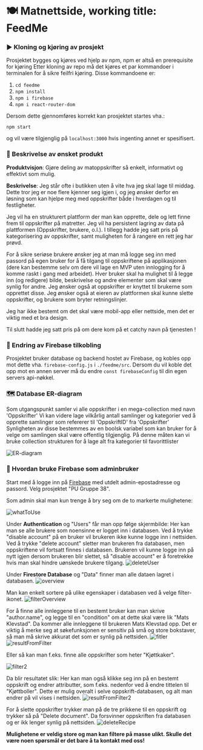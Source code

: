 # 🍽️ Matnettside, working title: FeedMe

### ▶️ Kloning og kjøring av prosjekt

Prosjektet bygges og kjøres ved hjelp av npm, npm er altså en prerequisite for kjøring
Etter kloning av repo må det kjøres et par kommandoer i terminalen for å sikre feilfri kjøring.
Disse kommandoene er:

1. `cd feedme`
2. `npm install`
3. `npm i firebase`
4. `npm i react-router-dom`


Dersom dette gjennomføres korrekt kan prosjektet startes vha.:

`npm start`

og vil være tilgjenglig på `localhost:3000` hvis ingenting annet er spesifisert.


### 📖 Beskrivelse av ønsket produkt 
**Produktvisjon**: Gjøre deling av matoppskrifter så enkelt, informativt og effektivt som mulig.

**Beskrivelse**: Jeg står ofte i butikken uten å vite hva jeg skal lage til middag. Dette tror jeg er noe flere kjenner seg igjen i, og jeg ønsker derfor en løsning som kan hjelpe meg med oppskrifter både i hverdagen og til festligheter.

Jeg vil ha en strukturert plattform der man kan opprette, dele og lett finne frem til oppskrifter på matretter. Jeg vil ha persistent lagring av data på plattformen (Oppskrifter, brukere, o.l.). I tillegg hadde jeg satt pris på kategorisering av oppskrifter, samt muligheten for å rangere en rett jeg har prøvd.

For å sikre seriøse brukere ønsker jeg at man må logge seg inn med passord på egen bruker for å få tilgang til oppskriftene på applikasjonen (dere kan bestemme selv om dere vil lage en MVP uten innlogging for å komme raskt i gang med arbeidet). Hver bruker skal ha mulighet til å legge inn (og redigere) bilde, beskrivelse og andre elementer som skal være synlig for andre. Jeg ønsker også at oppskrifter er knyttet til brukerne som opprettet disse. Jeg ønsker også at eieren av plattformen skal kunne slette oppskrifter, og brukere som bryter retningslinjer.

Jeg har ikke bestemt om det skal være mobil-app eller nettside, men det er viktig med et bra design.

Til slutt hadde jeg satt pris på om dere kom på et catchy navn på tjenesten !


### 🔑 Endring av Firebase tilkobling

Prosjektet bruker database og backend hostet av Firebase, og kobles opp mot dette vha. `firebase-config.js` i `./feedme/src`.
Dersom du vil koble det opp mot en annen server må du endre `const firebaseConfig` til din egen servers api-nøkkel.

### 🗺️ Database ER-diagram

Som utgangspunkt samler vi alle oppskrifter i en mega-collection med navn 'Oppskrifter'
Vi kan videre lage vilkårlig antall samlinger og kategorier ved å opprette samlinger som refererer til 'OppskriftID' fra 'Oppskrifter'
Synligheten av disse bestemmes av en boolsk variabel som kan bruker for å velge om samlingen skal være offentlig tilgjenglig.
På denne måten kan vi bruke collection strukturen for å lage alt fra kategorier til favorittlister

![ER-diagram](img/PU_DB.png)


### 👑 Hvordan bruke Firebase som adminbruker 

Start med å logge inn på [Firebase](https://console.firebase.google.com/u/0/) med utdelt admin-epostadresse og passord. Velg  prosjektet "PU Gruppe 38". 

Som admin skal man kun trenge å bry seg om de to markerte mulighetene: 

![whatToUse](img/whatToUse.png)

Under **Authentication** og "Users" får man opp følge skjermbilde: 
Her kan man se alle brukere som noensinne er logget inn i databasen.
Ved å trykke "disable account" på en bruker vil brukeren ikke kunne logge inn i nettsiden.
Ved å trykke "delete account" sletter man brukeren fra databasen, men oppskriftene vil fortsatt finnes i databasen. Brukeren vil kunne logge inn på nytt igjen dersom brukeren blir slettet, så "disable account" er å foretrekke hvis man skal hindre uønskede brukere tilgang. 
![deleteUser](img/deleteUsers.png)

Under **Firestore Database** og "Data" finner man alle dataen lagret i databasen. 
![overview](img/overview.png)

Man kan enkelt sortere på ulike egenskaper i databasen ved å velge filter-ikonet. 
![filterOverview](img/filterOverview.png)

For å finne alle innleggene til en bestemt bruker kan man skrive "author.name", og legge til en "condition" om at dette skal være lik "Mats Klevstad". Da kommer alle innleggene til brukeren Mats Klevstad opp. Det er viktig å merke seg at søkefunksjonen er sensitiv på små og store bokstaver, så man må skrive akkurat det som er synlig på nettsiden. 
![fitler](img/filter.png)
![resultFromFilter](img/resultFromFilter.png)


Eller så kan man f.eks. finne alle oppskrifter som heter "Kjøttkaker". 

![filter2](img/filter2.png)

Da blir resultatet slik:
Her kan man også klikke seg inn på en bestemt oppskrift og endrer attributter, som f.eks. nedenfor ved å endre tittelen til "Kjøttboller". Dette er mulig overalt i selve oppskrift-databasen, og alt man endrer på vil vises i nettsiden. 
![resultFromFilter2](img/resultFromFilter2.png)


For å slette oppskrifter trykker man på de tre prikkene til en oppskrift og trykker så på "Delete document". Da forsvinner oppskriften fra databasen og er ikk lenger synlig på nettsiden. 
![deleteRecipe](img/deleteRecipe.png)


**Mulighetene er veldig store og man kan filtere på masse ulikt. Skulle det være noen spørsmål er det bare å ta kontakt med oss!**



